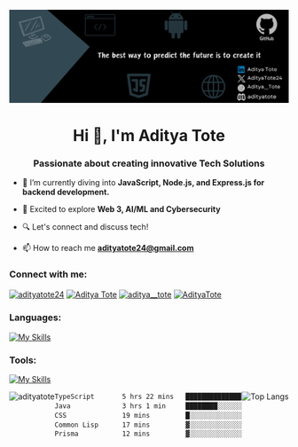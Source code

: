 ![MasterHead](https://github.com/AdityaTote/AdityaTote/blob/main/banner.png)

<h1 align="center">Hi 👋, I'm Aditya Tote</h1>
<h3 align="center">Passionate about creating innovative Tech Solutions</h3>

- 🌟 I’m currently diving into **JavaScript, Node.js, and Express.js for backend development.**

- 🚀 Excited to explore **Web 3, AI/ML and Cybersecurity**

- 🔍 Let's connect and discuss tech!

- 📫 How to reach me **adityatote24@gmail.com**

<h3 align="left">Connect with me:</h3>
<p align="left">
<a href="https://twitter.com/adityatote24" target="blank"><img align="center" src="https://raw.githubusercontent.com/rahuldkjain/github-profile-readme-generator/master/src/images/icons/Social/twitter.svg" alt="adityatote24" height="30" width="40" /></a>
<a href="https://linkedin.com/in/aditya-tote" target="blank"><img align="center" src="https://raw.githubusercontent.com/rahuldkjain/github-profile-readme-generator/master/src/images/icons/Social/linked-in-alt.svg" alt="Aditya Tote" height="30" width="40" /></a>
<a href="https://instagram.com/aditya__tote" target="blank"><img align="center" src="https://raw.githubusercontent.com/rahuldkjain/github-profile-readme-generator/master/src/images/icons/Social/instagram.svg" alt="aditya__tote" height="30" width="40" /></a>
<a href="https://discord.gg/adityatote" target="blank"><img align="center" src="https://raw.githubusercontent.com/rahuldkjain/github-profile-readme-generator/master/src/images/icons/Social/discord.svg" alt="AdityaTote" height="30" width="40" /></a>
</p>

<h3 align="left">Languages:</h3>
 
  [![My Skills](https://skillicons.dev/icons?i=js,ts,py,html,css)](https://skillicons.dev)

  <h3 align="left">Tools:</h3>
  
  [![My Skills](https://skillicons.dev/icons?i=nodejs,express,postman,npm,mongodb,postgres,git,github,bash,django,firebase,vscode,debian,neovim)](https://skillicons.dev)
  


<p>
  <img align="left" src="https://github-readme-stats.vercel.app/api?username=adityatote&show_icons=true&locale=en" alt="adityatote" />
  <img align="right" src="https://github-readme-stats.vercel.app/api/top-langs/?username=AdityaTote&size_weight=0.5&count_weight=0.5" alt="Top Langs" />
</p>

<!--START_SECTION:waka-->

```txt
TypeScript       5 hrs 22 mins   ██████████████░░░░░░░░░░░   56.38 %
Java             3 hrs 1 min     ████████░░░░░░░░░░░░░░░░░   31.65 %
CSS              19 mins         █░░░░░░░░░░░░░░░░░░░░░░░░   03.34 %
Common Lisp      17 mins         ▓░░░░░░░░░░░░░░░░░░░░░░░░   03.14 %
Prisma           12 mins         ▓░░░░░░░░░░░░░░░░░░░░░░░░   02.23 %
```

<!--END_SECTION:waka-->
